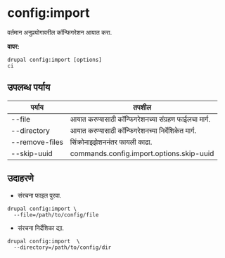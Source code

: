 # config:import
वर्तमान अनुप्रयोगावरील कॉन्फिगरेशन आयात करा.

**वापर:**
```
drupal config:import [options]
ci
```

## उपलब्ध पर्याय
पर्याय | तपशील
-------|-------------
--file | आयात करण्यासाठी कॉन्फिगरेशनच्या संग्रहण फाईलचा मार्ग.
--directory | आयात करण्यासाठी कॉन्फिगरेशनच्या निर्देशिकेत मार्ग.
--remove-files | सिंक्रोनाइझेशननंतर फायली काढा.
--skip-uuid | commands.config.import.options.skip-uuid

## उदाहरणे
* संरचना फाइल पुरवा.
```
drupal config:import \
  --file=/path/to/config/file
```
* संरचना निर्देशिका द्या.
```
drupal config:import  \
  --directory=/path/to/config/dir
```

